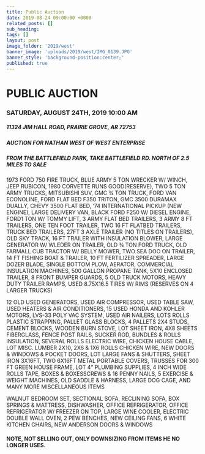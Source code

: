 ```yaml
---
title: Public Auction
date: 2019-08-24 09:00:00 +0000
related_posts: []
sub_heading:  
tags: []
layout: post
image_folder: '2019/west'
banner_image: 'uploads/2019/west/IMG_0139.JPG'
banner_style: 'background-position:center;'
published: true
---
```

# PUBLIC AUCTION
### SATURDAY, AUGUST 24TH, 2019 10:00 AM
##### 11324 JIM HALL ROAD, PRAIRIE GROVE, AR 72753
##### AUCTION FOR NATHAN WEST OF WEST ENTERPRISE
##### FROM THE BATTLEFIELD PARK, TAKE BATTLEFIELD RD. NORTH OF 2.5 MILES TO SALE

<!--break-->
1973 FORD 750 FIRE TRUCK, BLUE ARMY 5 TON WRECKER W/ WINCH, JEEP RUBICON, 1980 CORVETTE RUNS GOOD(RESERVE), TWO 5 TON ARMY TRUCKS, MITSUBISHI SUV, GMC ¾ TON TRUCK, FORD VAN ECONOLINE, FORD FLAT BED F350 TRITON, GMC 3500 DURAMAX DUALLY, CHEVY 3500 FLAT BED, ‘74 INTERNATIONAL PICKUP (NEW ENGINE), LARGE DELIVERY VAN, BLACK FORD F250 W/ DIESEL ENGINE, FORD1 TON W/ TOMMY LIFT, 3 ARMY FLAT BED TRAILERS, 3 ARMY 8 FT TRAILERS, ONE TEN FOOT TRAILER, TWO 16 FT FLATBED TRAILERS, TRUCK BED TRAILERS, 27FT 3 AXLE TRAILER (NO TITLES ON TRAILERS), OLD SKY TRACK, 16 FT TRAILER WITH INSULATION BLOWER, LARGE GENERATOR W/ WLEDER ON TRAILER, OLD ¾ TON FORD TRUCK, OLD FARMALL CUB TRACTOR W/ BELLY MOWER, TWO SEA DOO ON TRAILER, 14 FT FISHING BOAT & TRAILER, 10 FT FERTILIZER SPREADER, LARGE DOZER BLADE, SINGLE BOTTOM PLOW, AERATOR, COMMERCIAL INSULATION MACHINES, 500 GALLON PROPANE TANK, 5X10 ENCLOSED TRAILER, 8 FRONT BUMPER GUARDS, 5 OLD TRUCK MOTORS, HEAVY DUTY TRAILER RAMPS, USED 8.75X16.5 TIRES W/ RIMS (RESERVES ON 4 LARGER TRUCKS) 

12 OLD USED GENERATORS, USED AIR COMPRESSOR, USED TABLE SAW, USED HEATERS & AIR CONDITIONERS, 15 USED HONDA AND KOHLER MOTORS, LVS-33 POLY VAC SYSTEM, USED AIR NAILERS, LOTS ROLLS PLASTIC STRAPPING, PALLET GLASS BLOCKS, 4 PALLETS 2X4 STUDS, CEMENT BLOCKS, WOODEN BURN STOVE, LOT SHEET IRON, 4X8 SHEETS FIBERGLASS, FENCE POST RAILS, SUCKER ROD, BUNDLES & ROLLS INSULATION, SEVERAL ROLLS ELECTRIC WIRE, CHICKEN HOUSE CABLE, LOT MISC. LUMBER 2X10, 2X6 & 1X6 ROLLS CHICKEN WIRE, NEW DOORS & WINDOWS & POCKET DOORS, LOT LARGE FANS & SHUTTERS, SHEET IRON 3X16FT, TWO 6X16FT METAL PORTABLE COVERS, TRUSSES FOR 300 FT GREEN HOUSE FRAME, LOT 4” PLUMBING SUPPLIES, 4 INCH WIDE ROLLS TAPE, BOXES & BOXESSCREWS & 16 PENNY NAILS, 5 EXERCISE & WEIGHT MACHINES, OLD SADDLE & HARNESS, LARGE DOG CAGE, AND MANY MORE MISCELLANEOUS ITEMS

WALNUT BEDROOM SET, SECTIONAL SOFA, RECLINING SOFA, BOX SPRINGS  & MATTRESS, DISHWASHER, OFFICE REFRIGERATOR, OFFICE REFRIGERATOR W/ FREEZER ON TOP, LARGE WINE COOLER, ELECTRIC DOUBLE WALL OVEN, 2 PEW BENCHES, NEW CEILING FANS, 6 WHITE KITCHEN CHAIRS, NEW ANDERSON DOORS & WINDOWS

#### NOTE, NOT SELLING OUT, ONLY DOWNSIZING FROM ITEMS HE NO LONGER USES.